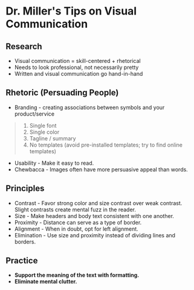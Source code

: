# Dr. Miller's Tips on Visual Communication
## Research
- Visual communication = skill-centered + rhetorical
- Needs to look professional, not necessarily pretty
- Written and visual communication go hand-in-hand
## Rhetoric (Persuading People)
- Branding - creating associations between symbols and your product/service
> 1. Single font
> 2. Single color
> 3. Tagline / summary
> 4. No templates (avoid pre-installed templates; try to find online templates)
- Usability - Make it easy to read.
- Chewbacca - Images often have more persuasive appeal than words.
## Principles
- Contrast - Favor strong color and size contrast over weak contrast. Slight contrasts create mental fuzz in the reader.
- Size - Make headers and body text consistent with one another.
- Proximity - Distance can serve as a type of border.
- Alignment - When in doubt, opt for left alignment.
- Elimination - Use size and proximity instead of dividing lines and borders.
## Practice
- **Support the meaning of the text with formatting.**
- **Eliminate mental clutter.**
